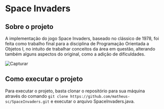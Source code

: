 # Space Invaders
## Sobre o projeto
A implementação do jogo Space Invaders, baseado no clássico de 1978, foi feita como trabalho final para a disciplina de Programação Orientada a Objetos I, no intuito de trabalhar conceitos da área em questão, alterando também alguns aspectos do original, como a adição de dificuldades.

![Capturar](https://github.com/matheus-sc/SpaceInvaders/assets/100889314/fe514f3b-ab3a-49a7-b0c2-d42db91e1904)

## Como executar o projeto
Para executar o projeto, basta clonar o repositório para sua máquina através do comando `git clone https://github.com/matheus-sc/SpaceInvaders.git` e executar o arquivo SpaceInvaders.java.
